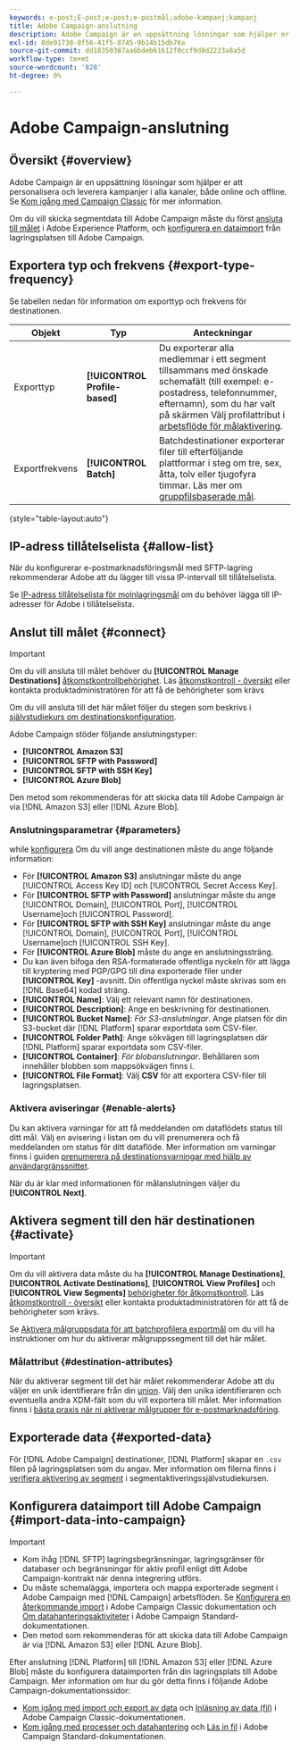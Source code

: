 ```yaml
---
keywords: e-post;E-post;e-post;e-postmål;adobe-kampanj;kampanj
title: Adobe Campaign-anslutning
description: Adobe Campaign är en uppsättning lösningar som hjälper er att personalisera och leverera kampanjer i alla kanaler, både online och offline.
exl-id: 0de91738-8f56-41f5-8745-9b14b15db76a
source-git-commit: dd18350387aa6bdeb61612f0ccf9d8d2223a8a5d
workflow-type: tm+mt
source-wordcount: '828'
ht-degree: 0%

---
```


# Adobe Campaign-anslutning

## Översikt {#overview}

Adobe Campaign är en uppsättning lösningar som hjälper er att personalisera och leverera kampanjer i alla kanaler, både online och offline. Se [Kom igång med Campaign Classic](https://experienceleague.adobe.com/docs/campaign-classic/using/getting-started/starting-with-adobe-campaign/about-adobe-campaign-classic.html) för mer information.

Om du vill skicka segmentdata till Adobe Campaign måste du först [ansluta till målet](#connect-destination) i Adobe Experience Platform, och [konfigurera en dataimport](#import-data-into-campaign) från lagringsplatsen till Adobe Campaign.

## Exportera typ och frekvens {#export-type-frequency}

Se tabellen nedan för information om exporttyp och frekvens för destinationen.

| Objekt | Typ | Anteckningar |
---------|----------|---------|
| Exporttyp | **[!UICONTROL Profile-based]** | Du exporterar alla medlemmar i ett segment tillsammans med önskade schemafält (till exempel: e-postadress, telefonnummer, efternamn), som du har valt på skärmen Välj profilattribut i [arbetsflöde för målaktivering](../../ui/activate-batch-profile-destinations.md#select-attributes). |
| Exportfrekvens | **[!UICONTROL Batch]** | Batchdestinationer exporterar filer till efterföljande plattformar i steg om tre, sex, åtta, tolv eller tjugofyra timmar. Läs mer om [gruppfilsbaserade mål](/help/destinations/destination-types.md#file-based). |

{style=&quot;table-layout:auto&quot;}

## IP-adress tillåtelselista {#allow-list}

När du konfigurerar e-postmarknadsföringsmål med SFTP-lagring rekommenderar Adobe att du lägger till vissa IP-intervall till tillåtelselista.

Se [IP-adress tillåtelselista för molnlagringsmål](../cloud-storage/ip-address-allow-list.md) om du behöver lägga till IP-adresser för Adobe i tillåtelselista.

## Anslut till målet {#connect}

>[!IMPORTANT]
> 
>Om du vill ansluta till målet behöver du **[!UICONTROL Manage Destinations]** [åtkomstkontrollbehörighet](/help/access-control/home.md#permissions). Läs [åtkomstkontroll - översikt](/help/access-control/ui/overview.md) eller kontakta produktadministratören för att få de behörigheter som krävs

Om du vill ansluta till det här målet följer du stegen som beskrivs i [självstudiekurs om destinationskonfiguration](../../ui/connect-destination.md).

Adobe Campaign stöder följande anslutningstyper:

* **[!UICONTROL Amazon S3]**
* **[!UICONTROL SFTP with Password]**
* **[!UICONTROL SFTP with SSH Key]**
* **[!UICONTROL Azure Blob]**

Den metod som rekommenderas för att skicka data till Adobe Campaign är via [!DNL Amazon S3] eller [!DNL Azure Blob].

### Anslutningsparametrar {#parameters}

while [konfigurera](../../ui/connect-destination.md) Om du vill ange destinationen måste du ange följande information:

* För **[!UICONTROL Amazon S3]** anslutningar måste du ange [!UICONTROL Access Key ID] och [!UICONTROL Secret Access Key].
* För **[!UICONTROL SFTP with Password]** anslutningar måste du ange [!UICONTROL Domain], [!UICONTROL Port], [!UICONTROL Username]och [!UICONTROL Password].
* För **[!UICONTROL SFTP with SSH Key]** anslutningar måste du ange [!UICONTROL Domain], [!UICONTROL Port], [!UICONTROL Username]och [!UICONTROL SSH Key].
* För **[!UICONTROL Azure Blob]** måste du ange en anslutningssträng.
* Du kan även bifoga den RSA-formaterade offentliga nyckeln för att lägga till kryptering med PGP/GPG till dina exporterade filer under **[!UICONTROL Key]** -avsnitt. Din offentliga nyckel måste skrivas som en [!DNL Base64] kodad sträng.
* **[!UICONTROL Name]**: Välj ett relevant namn för destinationen.
* **[!UICONTROL Description]**: Ange en beskrivning för destinationen.
* **[!UICONTROL Bucket Name]**: *För S3-anslutningar*. Ange platsen för din S3-bucket där [!DNL Platform] sparar exportdata som CSV-filer.
* **[!UICONTROL Folder Path]**: Ange sökvägen till lagringsplatsen där [!DNL Platform] sparar exportdata som CSV-filer.
* **[!UICONTROL Container]**: *För blobanslutningar*. Behållaren som innehåller blobben som mappsökvägen finns i.
* **[!UICONTROL File Format]**: Välj **CSV** för att exportera CSV-filer till lagringsplatsen.

### Aktivera aviseringar {#enable-alerts}

Du kan aktivera varningar för att få meddelanden om dataflödets status till ditt mål. Välj en avisering i listan om du vill prenumerera och få meddelanden om status för ditt dataflöde. Mer information om varningar finns i guiden [prenumerera på destinationsvarningar med hjälp av användargränssnittet](../../ui/alerts.md).

När du är klar med informationen för målanslutningen väljer du **[!UICONTROL Next]**.

## Aktivera segment till den här destinationen {#activate}

>[!IMPORTANT]
> 
>Om du vill aktivera data måste du ha **[!UICONTROL Manage Destinations]**, **[!UICONTROL Activate Destinations]**, **[!UICONTROL View Profiles]** och **[!UICONTROL View Segments]** [behörigheter för åtkomstkontroll](/help/access-control/home.md#permissions). Läs [åtkomstkontroll - översikt](/help/access-control/ui/overview.md) eller kontakta produktadministratören för att få de behörigheter som krävs.


Se [Aktivera målgruppsdata för att batchprofilera exportmål](../../ui/activate-batch-profile-destinations.md) om du vill ha instruktioner om hur du aktiverar målgruppssegment till det här målet.

### Målattribut {#destination-attributes}

När du aktiverar segment till det här målet rekommenderar Adobe att du väljer en unik identifierare från din [union](../../../profile/home.md#profile-fragments-and-union-schemas). Välj den unika identifieraren och eventuella andra XDM-fält som du vill exportera till målet. Mer information finns i [bästa praxis när ni aktiverar målgrupper för e-postmarknadsföring](overview.md#best-practices).

## Exporterade data {#exported-data}

För [!DNL Adobe Campaign] destinationer, [!DNL Platform] skapar en `.csv` filen på lagringsplatsen som du angav. Mer information om filerna finns i [verifiera aktivering av segment](../../ui/activate-batch-profile-destinations.md#verify) i segmentaktiveringssjälvstudiekursen.

## Konfigurera dataimport till Adobe Campaign {#import-data-into-campaign}

>[!IMPORTANT]
>
>* Kom ihåg [!DNL SFTP] lagringsbegränsningar, lagringsgränser för databaser och begränsningar för aktiv profil enligt ditt Adobe Campaign-kontrakt när denna integrering utförs.
>* Du måste schemalägga, importera och mappa exporterade segment i Adobe Campaign med [!DNL Campaign] arbetsflöden. Se [Konfigurera en återkommande import](https://experienceleague.adobe.com/docs/campaign-classic/using/automating-with-workflows/use-cases/data-management/recurring-import-workflow.html) i Adobe Campaign Classic dokumentation och [Om datahanteringsaktiviteter](https://experienceleague.adobe.com/docs/campaign-standard/using/managing-processes-and-data/data-management-activities/about-data-management-activities.html) i Adobe Campaign Standard-dokumentationen.
>* Den metod som rekommenderas för att skicka data till Adobe Campaign är via [!DNL Amazon S3] eller [!DNL Azure Blob].


Efter anslutning [!DNL Platform] till [!DNL Amazon S3] eller [!DNL Azure Blob] måste du konfigurera dataimporten från din lagringsplats till Adobe Campaign. Mer information om hur du gör detta finns i följande Adobe Campaign-dokumentationssidor:
* [Kom igång med import och export av data](https://experienceleague.adobe.com/docs/campaign-classic/using/getting-started/importing-and-exporting-data/get-started-data-import-export.html) och [Inläsning av data (fil)](https://experienceleague.adobe.com/docs/campaign-classic/using/automating-with-workflows/action-activities/data-loading--file-.html) i Adobe Campaign Classic-dokumentationen.
* [Kom igång med processer och datahantering](https://experienceleague.adobe.com/docs/campaign-standard/using/managing-processes-and-data/get-started-workflows.html) och [Läs in fil](https://experienceleague.adobe.com/docs/campaign-standard/using/managing-processes-and-data/data-management-activities/load-file.html) i Adobe Campaign Standard-dokumentationen.
